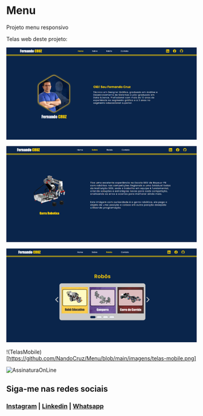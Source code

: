 # Menu
 Projeto menu responsivo

 Telas web deste projeto:
 
![TelaHome](https://github.com/NandoCruz/Menu/blob/main/imagens/tela-web-01.png) 

![TelaSobre](https://github.com/NandoCruz/Menu/blob/main/imagens/tela-web-02.png) 

![TelaRobos](https://github.com/NandoCruz/Menu/blob/main/imagens/tela-web-03.png)

!(TelasMobile)[https://github.com/NandoCruz/Menu/blob/main/imagens/telas-mobile.png]

![AssinaturaOnLine](https://user-images.githubusercontent.com/47435625/133949021-a75e5344-9b28-494d-8b81-5386e1958eee.png)

## Siga-me nas redes sociais
### [Instagram](https://www.instagram.com/fcruz6241/) | [Linkedin](https://www.linkedin.com/feed/) | [Whatsapp](https://api.whatsapp.com/send?1=pt_br&phone=558398388777)

